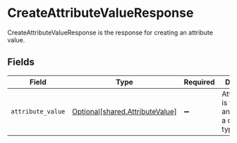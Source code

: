 # CreateAttributeValueResponse

CreateAttributeValueResponse is the response for creating an attribute value.


## Fields

| Field                                                                        | Type                                                                         | Required                                                                     | Description                                                                  |
| ---------------------------------------------------------------------------- | ---------------------------------------------------------------------------- | ---------------------------------------------------------------------------- | ---------------------------------------------------------------------------- |
| `attribute_value`                                                            | [Optional[shared.AttributeValue]](undefined/models/shared/attributevalue.md) | :heavy_minus_sign:                                                           | AttributeValue is the value of an attribute of a defined type.               |
